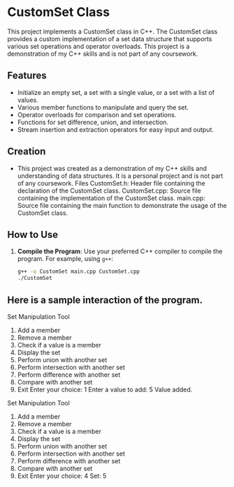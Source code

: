 # CustomSet Class
This project implements a CustomSet class in C++. The CustomSet class provides a custom implementation of a set data structure that supports various set operations and operator overloads. This project is a demonstration of my C++ skills and is not part of any coursework.

## Features
- Initialize an empty set, a set with a single value, or a set with a list of values.
- Various member functions to manipulate and query the set.
- Operator overloads for comparison and set operations.
- Functions for set difference, union, and intersection.
- Stream insertion and extraction operators for easy input and output.
## Creation
- This project was created as a demonstration of my C++ skills and understanding of data structures. It is a personal project and is not part of any coursework.
Files
CustomSet.h: Header file containing the declaration of the CustomSet class.
CustomSet.cpp: Source file containing the implementation of the CustomSet class.
main.cpp: Source file containing the main function to demonstrate the usage of the CustomSet class.

## How to Use

1. **Compile the Program**:
   Use your preferred C++ compiler to compile the program. For example, using `g++`:
   ```sh
   g++ -o CustomSet main.cpp CustomSet.cpp
   ./CustomSet
## Here is a sample interaction of the program.
Set Manipulation Tool
1. Add a member
2. Remove a member
3. Check if a value is a member
4. Display the set
5. Perform union with another set
6. Perform intersection with another set
7. Perform difference with another set
8. Compare with another set
9. Exit
Enter your choice: 1
Enter a value to add: 5
Value added.

Set Manipulation Tool
1. Add a member
2. Remove a member
3. Check if a value is a member
4. Display the set
5. Perform union with another set
6. Perform intersection with another set
7. Perform difference with another set
8. Compare with another set
9. Exit
Enter your choice: 4
Set: 5

